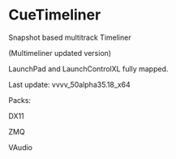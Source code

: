 # CueTimeliner

Snapshot based multitrack Timeliner

(Multimeliner updated version) 

LaunchPad and LaunchControlXL fully mapped.

Last update: 
vvvv_50alpha35.18_x64

Packs:

DX11

ZMQ

VAudio
